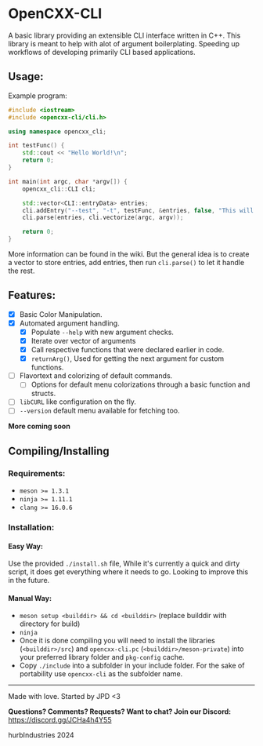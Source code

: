 # OpenCXX-CLI
A basic library providing an extensible CLI interface written in C++.
This library is meant to help with alot of argument boilerplating. Speeding up workflows of developing primarily CLI based applications.

## Usage:
Example program:
```cpp
#include <iostream>
#include <opencxx-cli/cli.h>

using namespace opencxx_cli;

int testFunc() {
    std::cout << "Hello World!\n";
    return 0;
}

int main(int argc, char *argv[]) {
    opencxx_cli::CLI cli;

    std::vector<CLI::entryData> entries;
    cli.addEntry("--test", "-t", testFunc, &entries, false, "This will show on help()");
    cli.parse(entries, cli.vectorize(argc, argv));

    return 0;
}
```

More information can be found in the wiki. But the general idea is to create a vector to store entries, add entries, then run `cli.parse()` to let it handle the rest. 

## Features:
- [x] Basic Color Manipulation.
- [X] Automated argument handling.
  - [X] Populate `--help` with new argument checks.
  - [x] Iterate over vector of arguments
  - [X] Call respective functions that were declared earlier in code.
  - [X] `returnArg()`, Used for getting the next argument for custom functions.
- [ ] Flavortext and colorizing of default commands.
  - [ ] Options for default menu colorizations through a basic function and structs.
- [ ] `libCURL` like configuration on the fly.
- [ ] `--version` default menu available for fetching too.

__More coming soon__


## Compiling/Installing
### Requirements:
- `meson >= 1.3.1`
- `ninja >= 1.11.1`
- `clang >= 16.0.6`

### Installation: 
#### Easy Way:
Use the provided `./install.sh` file, While it's currently a quick and dirty script, it does get everything where it needs to go. Looking to improve this in the future.
#### Manual Way:
- `meson setup <builddir> && cd <builddir>` (replace builddir with directory for build)
- `ninja`
- Once it is done compiling you will need to install the libraries (`<builddir>/src`) and `opencxx-cli.pc` (`<builddir>/meson-private`) into your preferred library folder and `pkg-config` cache.
- Copy `./include` into a subfolder in your include folder. For the sake of portability use `opencxx-cli` as the subfolder name.

--- 

Made with love. Started by JPD
<3

__Questions? Comments? Requests? Want to chat? Join our Discord:__ https://discord.gg/JCHa4h4Y55

hurbIndustries 2024
